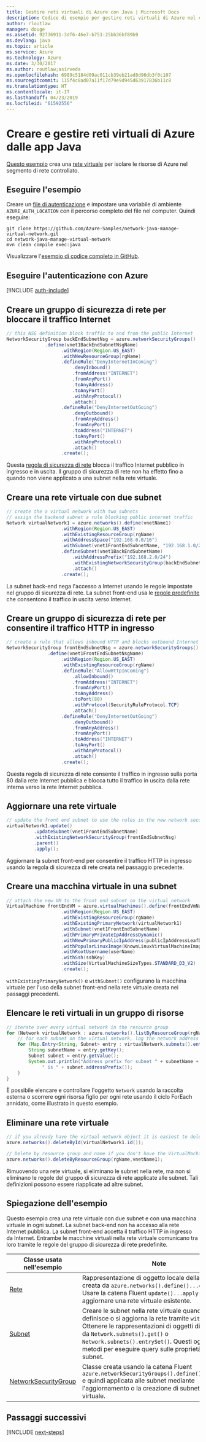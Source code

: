```yaml
---
title: Gestire reti virtuali di Azure con Java | Microsoft Docs
description: Codice di esempio per gestire reti virtuali di Azure nel codice Java
author: rloutlaw
manager: douge
ms.assetid: 92736911-3df6-46e7-b751-25bb36bf89b9
ms.devlang: java
ms.topic: article
ms.service: Azure
ms.technology: Azure
ms.date: 3/30/2017
ms.author: routlaw;asirveda
ms.openlocfilehash: 6989c5184d09ac011cb39eb21ad8d96db3f0c107
ms.sourcegitcommit: 115f4c8ad07a11f17d79e9d945d63917836b11c8
ms.translationtype: HT
ms.contentlocale: it-IT
ms.lasthandoff: 04/23/2019
ms.locfileid: "61592556"
---
```

# <a name="create-and-manage-azure-virtual-networks-from-your-java-apps"></a>Creare e gestire reti virtuali di Azure dalle app Java

[Questo esempio](https://github.com/Azure-Samples/network-java-manage-virtual-network) crea una [rete virtuale](https://docs.microsoft.com/azure/virtual-network/virtual-networks-overview) per isolare le risorse di Azure nel segmento di rete controllato.

## <a name="run-the-sample"></a>Eseguire l'esempio

Creare un [file di autenticazione](https://github.com/Azure/azure-sdk-for-java/blob/master/AUTH.md) e impostare una variabile di ambiente `AZURE_AUTH_LOCATION` con il percorso completo del file nel computer. Quindi eseguire:

```
git clone https://github.com/Azure-Samples/network-java-manage-virtual-network.git
cd network-java-manage-virtual-network
mvn clean compile exec:java
```

Visualizzare l'[esempio di codice completo in GitHub](https://github.com/Azure-Samples/network-java-manage-virtual-network/blob/master/src/main/java/com/microsoft/azure/management/network/samples/ManageVirtualNetwork.java).

## <a name="authenticate-with-azure"></a>Eseguire l'autenticazione con Azure

[!INCLUDE [auth-include](includes/java-auth-include.md)]

## <a name="create-a-network-security-group-to-block-internet-traffic"></a>Creare un gruppo di sicurezza di rete per bloccare il traffico Internet

```java
// this NSG definition block traffic to and from the public Internet
NetworkSecurityGroup backEndSubnetNsg = azure.networkSecurityGroups()
              .define(vnet1BackEndSubnetNsgName)
                    .withRegion(Region.US_EAST)
                    .withNewResourceGroup(rgName)
                    .defineRule("DenyInternetInComing")
                        .denyInbound()
                        .fromAddress("INTERNET")
                        .fromAnyPort()
                        .toAnyAddress()
                        .toAnyPort()
                        .withAnyProtocol()
                        .attach()
                    .defineRule("DenyInternetOutGoing")
                        .denyOutbound()
                        .fromAnyAddress()
                        .fromAnyPort()
                        .toAddress("INTERNET")
                        .toAnyPort()
                        .withAnyProtocol()
                        .attach()
                    .create();
```

Questa [regola di sicurezza di rete](https://docs.microsoft.com/azure/virtual-network/virtual-networks-nsg) blocca il traffico Internet pubblico in ingresso e in uscita. Il gruppo di sicurezza di rete non ha effetto fino a quando non viene applicato a una subnet nella rete virtuale.

## <a name="create-a-virtual-network-with-two-subnets"></a>Creare una rete virtuale con due subnet

```java
// create the a virtual network with two subnets
// assign the backend subnet a rule blocking public internet traffic
Network virtualNetwork1 = azure.networks().define(vnetName1)
                    .withRegion(Region.US_EAST)
                    .withExistingResourceGroup(rgName)
                    .withAddressSpace("192.168.0.0/16")
                    .withSubnet(vnet1FrontEndSubnetName, "192.168.1.0/24")
                    .defineSubnet(vnet1BackEndSubnetName)
                        .withAddressPrefix("192.168.2.0/24")
                        .withExistingNetworkSecurityGroup(backEndSubnetNsg)
                        .attach()
                    .create();
```

La subnet back-end nega l'accesso a Internet usando le regole impostate nel gruppo di sicurezza di rete. La subnet front-end usa le [regole predefinite](https://docs.microsoft.com/azure/virtual-network/virtual-networks-nsg) che consentono il traffico in uscita verso Internet.

## <a name="create-a-network-security-group-to-allow-inbound-http-traffic"></a>Creare un gruppo di sicurezza di rete per consentire il traffico HTTP in ingresso
```java
// create a rule that allows inbound HTTP and blocks outbound Internet traffic
NetworkSecurityGroup frontEndSubnetNsg = azure.networkSecurityGroups()
               .define(vnet1FrontEndSubnetNsgName)
                    .withRegion(Region.US_EAST)
                    .withExistingResourceGroup(rgName)
                    .defineRule("AllowHttpInComing")
                        .allowInbound()
                        .fromAddress("INTERNET")
                        .fromAnyPort()
                        .toAnyAddress()
                        .toPort(80)
                        .withProtocol(SecurityRuleProtocol.TCP)
                        .attach()
                    .defineRule("DenyInternetOutGoing")
                        .denyOutbound()
                        .fromAnyAddress()
                        .fromAnyPort()
                        .toAddress("INTERNET")
                        .toAnyPort()
                        .withAnyProtocol()
                        .attach()
                    .create();
```

Questa regola di sicurezza di rete consente il traffico in ingresso sulla porta 80 dalla rete Internet pubblica e blocca tutto il traffico in uscita dalla rete interna verso la rete Internet pubblica. 

## <a name="update-a-virtual-network"></a>Aggiornare una rete virtuale
```java
// update the front end subnet to use the rules in the new network security group
virtualNetwork1.update()
          .updateSubnet(vnet1FrontEndSubnetName)
          .withExistingNetworkSecurityGroup(frontEndSubnetNsg)
          .parent()
          .apply();
```

Aggiornare la subnet front-end per consentire il traffico HTTP in ingresso usando la regola di sicurezza di rete creata nel passaggio precedente.

## <a name="create-a-virtual-machine-on-a-subnet"></a>Creare una macchina virtuale in una subnet
```java
// attach the new VM to the front end subnet on the virtual network
VirtualMachine frontEndVM = azure.virtualMachines().define(frontEndVmName)
                    .withRegion(Region.US_EAST)
                    .withExistingResourceGroup(rgName)
                    .withExistingPrimaryNetwork(virtualNetwork1) 
                    .withSubnet(vnet1FrontEndSubnetName)
                    .withPrimaryPrivateIpAddressDynamic()
                    .withNewPrimaryPublicIpAddress(publicIpAddressLeafDnsForFrontEndVm)
                    .withPopularLinuxImage(KnownLinuxVirtualMachineImage.UBUNTU_SERVER_16_04_LTS)
                    .withRootUsername(userName)
                    .withSsh(sshKey)
                    .withSize(VirtualMachineSizeTypes.STANDARD_D3_V2)
                    .create();
```

`withExistingPrimaryNetwork()` e `withSubnet()` configurano la macchina virtuale per l'uso della subnet front-end nella rete virtuale creata nei passaggi precedenti.

## <a name="list-virtual-networks-in-a-resource-group"></a>Elencare le reti virtuali in un gruppo di risorse
```java
// iterate over every virtual network in the resource group 
for (Network virtualNetwork : azure.networks().listByResourceGroup(rgName)) {
    // for each subnet on the virtual network, log the network address prefix 
    for (Map.Entry<String, Subnet> entry : virtualNetwork.subnets().entrySet()) {
        String subnetName = entry.getKey();
        Subnet subnet = entry.getValue();
        System.out.println("Address prefix for subnet " + subnetName + 
             " is " + subnet.addressPrefix());
    }
}
```       

È possibile elencare e controllare l'oggetto `Network` usando la raccolta esterna o scorrere ogni risorsa figlio per ogni rete usando il ciclo ForEach annidato, come illustrato in questo esempio.

## <a name="delete-a-virtual-network"></a>Eliminare una rete virtuale
```java
// if you already have the virtual network object it is easiest to delete by ID
azure.networks().deleteById(virtualNetwork1.id());

// Delete by resource group and name if you don't have the VirtualMachine object
azure.networks().deleteByResourceGroup(rgName,vnetName1);
```

Rimuovendo una rete virtuale, si eliminano le subnet nella rete, ma non si eliminano le regole del gruppo di sicurezza di rete applicate alle subnet. Tali definizioni possono essere riapplicate ad altre subnet.

## <a name="sample-explanation"></a>Spiegazione dell'esempio

Questo esempio crea una rete virtuale con due subnet e con una macchina virtuale in ogni subnet. La subnet back-end non ha accesso alla rete Internet pubblica. La subnet front-end accetta il traffico HTTP in ingresso da Internet. Entrambe le macchine virtuali nella rete virtuale comunicano tra loro tramite le regole del gruppo di sicurezza di rete predefinite.

| Classe usata nell'esempio | Note
|-------|-------|
| [Rete](https://docs.microsoft.com/java/api/com.microsoft.azure.management.network._network) | Rappresentazione di oggetto locale della rete virtuale creata da `azure.networks().define()...create()`. Usare la catena Fluent `update()...apply()` per aggiornare una rete virtuale esistente.
| [Subnet](https://docs.microsoft.com/java/api/com.microsoft.azure.management.network._subnet) | Creare le subnet nella rete virtuale quando si definisce o si aggiorna la rete tramite `withSubnet()`. Ottenere le rappresentazioni di oggetti di una subnet da `Network.subnets().get()` o `Network.subnets().entrySet()`. Questi oggetti hanno metodi per eseguire query sulle proprietà della subnet.
| [NetworkSecurityGroup](https://docs.microsoft.com/java/api/com.microsoft.azure.management.network._network_security_group) | Classe creata usando la catena Fluent `azure.networkSecurityGroups().define()...create()` e quindi applicata alle subnet mediante l'aggiornamento o la creazione di subnet in una rete virtuale. 

## <a name="next-steps"></a>Passaggi successivi

[!INCLUDE [next-steps](includes/java-next-steps.md)]